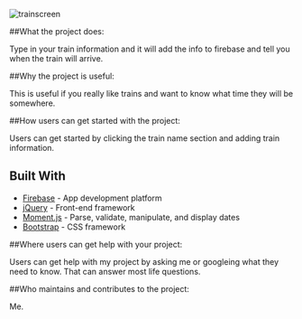 ![trainscreen](https://user-images.githubusercontent.com/37719344/53108550-d9ae6a00-34fc-11e9-82b2-574f28177dd0.PNG)

##What the project does:

Type in your train information and it will add the info to firebase and tell you when the train will arrive.

##Why the project is useful:

This is useful if you really like trains and want to know what time they will be somewhere. 

##How users can get started with the project:

Users can get started by clicking the train name section and adding train information.

## Built With

* [Firebase](https://firebase.google.com/) - App development platform
* [jQuery](https://jquery.com/) - Front-end framework 
* [Moment.js](https://momentjs.com/) - Parse, validate, manipulate, and display dates
* [Bootstrap](https://getbootstrap.com/) - CSS framework

##Where users can get help with your project:

Users can get help with my project by asking me or googleing what they need to know. That can answer most life questions.

##Who maintains and contributes to the project:

Me.